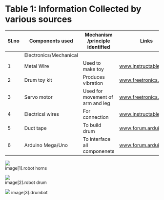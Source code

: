 # Table 1:  Information Collected by various sources 
  |Sl.no|Components used|Mechanism /principle identified|Links|
  |-----|---------------|-------------------------------|-----| 
  ||Electronics/Mechanical||| 
  |1| Metal Wire| Used to make toy|www.instructables.com| 
  |2| Drum toy kit| Produces vibration|www.freetronics.com| 
  |3| Servo motor| Used for movement of arm and leg|www.freetronics.com| 
  |4| Electricsl wires| For connection|www.instructables.com|
  |5| Duct tape| To build drum| www.forum.arduino.cc|
  |6| Arduino Mega/Uno| To interface all componenets| www.forum.arduino.cc| 

![](http://4.bp.blogspot.com/-ffEP66DuRRo/VMug23zkS3I/AAAAAAAAAWk/PHeVoINovhU/s1600/RobotHorns.jpg)  
image[1].robot horns 

![](https://i2.wp.com/makezine.com/wp-content/uploads/2015/06/m51_DrumBot-PonyDrum-1-copy-1.jpg?resize=768%2C785&ssl=1)  
image[2].robot drum 

![](http://2.bp.blogspot.com/-5tWqWB62Ujw/TmphAahJquI/AAAAAAAAAAM/CZPKmMrIMdI/s1600/drumbot.JPG)
image[3].drumbot



